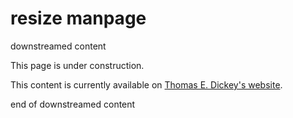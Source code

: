 # resize manpage

downstreamed content

This page is under construction.

This content is currently available on [Thomas E. Dickey's website](https://invisible-island.net/xterm/manpage/resize.html).

end of downstreamed content
